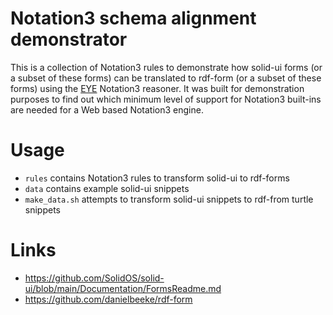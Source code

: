 
# Notation3 schema alignment demonstrator

This is a collection of Notation3 rules to demonstrate how solid-ui forms (or
a subset of these forms) can be translated to rdf-form (or a subset of these
forms) using the [EYE](https://github.com/josd/eye) Notation3 reasoner. 
It was built for demonstration purposes to find out which minimum level of 
support for Notation3 built-ins are needed for a Web based Notation3 engine.

# Usage

- `rules` contains Notation3 rules to transform solid-ui to rdf-forms
- `data` contains example solid-ui snippets
- `make_data.sh` attempts to transform solid-ui snippets to rdf-from turtle snippets

# Links

- https://github.com/SolidOS/solid-ui/blob/main/Documentation/FormsReadme.md
- https://github.com/danielbeeke/rdf-form
